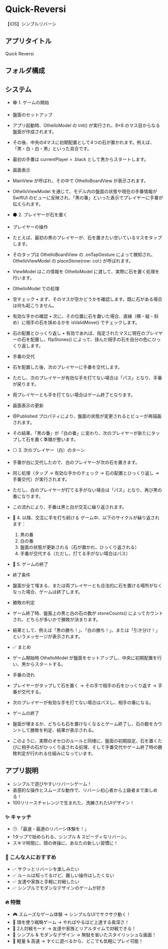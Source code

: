 # Quick-Reversi
【iOS】シンプルリバーシ

## アプリタイトル
Quick Reversi

## フォルダ構成


## システム
* 🟢 1. ゲームの開始
* 盤面のセットアップ
* アプリ起動時、OthelloModel の init() が実行され、8×8 のマス目からなる盤面が作成されます。
* その後、中央の4マスに初期配置として4つの石が置かれます。例えば、「黒・白・白・黒」といった具合です。
* 最初の手番は currentPlayer = .black として黒からスタートします。
* 画面表示
* MainView が呼ばれ、その中で OthelloBoardView が表示されます。
* OthelloViewModel を通じて、モデル内の盤面の状態や現在の手番情報が SwiftUI のビューに反映され、「黒の番」といった表示でプレイヤーに手番が伝えられます。
  
* ⚫ 2. プレイヤーが石を置く
* プレイヤーの操作
* たとえば、最初の黒のプレイヤーが、石を置きたい空いているマスをタップします。
* そのタップは OthelloBoardView の .onTapGesture によって検知され、OthelloViewModel の placeStone(row: col:) が呼ばれます。
* ViewModel はこの情報を OthelloModel に渡して、実際に石を置く処理を行います。
* OthelloModel での処理
* 空チェック • まず、そのマスが空かどうかを確認します。既に石がある場合は何も起こりません。
* 有効な手かの確認 • 次に、その位置に石を置いた場合、直線（横・縦・斜め）に相手の石を挟めるかを isValidMove() でチェックします。
* 石の配置とひっくり返し • 有効であれば、指定されたマスに現在のプレイヤーの石を配置し、flipStones() によって、挟んだ相手の石を自分の色にひっくり返します。
* 手番の交代
* 石を配置した後、次のプレイヤーに手番を交代します。
* ただし、次のプレイヤーが有効な手を打てない場合は「パス」となり、手番が戻ります。
* 両プレイヤーとも手を打てない場合はゲーム終了となります。
* 画面表示の更新
* @Published プロパティにより、盤面の状態が変更されるとビューが再描画されます。
* その結果、「黒の番」が「白の番」に変わり、次のプレイヤーが新たにタップして石を置く準備が整います。
* ⚪ 3. 次のプレイヤー（白）のターン
* 手番が白に交代したので、白のプレイヤーが次の石を置きます。
* 同じ処理（タップ → 有効な手かのチェック → 石の配置とひっくり返し → 手番交代）が実行されます。
* ただし、白のプレイヤーが打てる手がない場合は「パス」となり、再び黒の番になります。
* この流れにより、手番は黒と白が交互に繰り返されます。
  
* 🔄 4. 以降、交互に手を打ち続ける
ゲーム中、以下のサイクルが繰り返されます：
  1. 黒の番
  2. 白の番
  3. 盤面の状態が更新される（石が置かれ、ひっくり返される）
  4. 手番が交代する（ただし、打てる手がない場合はパス）

* 🛑 5. ゲームの終了
* 終了条件
* 盤面が全て埋まる、または両プレイヤーとも合法的に石を置ける場所がなくなった場合、ゲームは終了します。
* 勝敗の判定
* ゲーム終了時、盤面上の黒と白の石の数が stoneCounts() によってカウントされ、どちらが多いかで勝敗が決まります。
* 結果として、例えば「黒の勝ち！」、「白の勝ち！」、または「引き分け！」というメッセージが表示されます。

* ✅ まとめ
* ゲーム開始時 OthelloModel が盤面をセットアップし、中央に初期配置を行い、黒からスタートする。
* 手番の流れ
* プレイヤーがタップして石を置く → その手で相手の石をひっくり返す → 手番が交代する。
* 次のプレイヤーが有効な手を打てない場合はパスし、相手の番になる。
* ゲームの終了
* 盤面が埋まるか、どちらも石を置けなくなるとゲーム終了し、石の数をカウントして勝敗を判定、結果が表示される。
* このように、実際のオセロのルールと同様に、盤面の初期設定、石を置くたびに相手の石がひっくり返される処理、そして手番交代やゲーム終了時の勝敗判定が行われる仕組みになっています。



## アプリ説明
* シンプルで遊びやすいリバーシゲーム！
* 直感的な操作とスムーズな動作で、リバーシ初心者から上級者まで楽しめる！
* 100リリースチャレンジで生まれた、洗練されたUIデザイン！

### ✨ キャッチ
* 🕒 「最速・最適のリバーシ体験を！」
* 1タップで始められる、シンプル & スピーディなリバーシ。
* スキマ時間に、頭の体操に、あなたの新しい習慣に！

### 🎯 こんな人におすすめ
* ✅ サクッとリバーシを楽しみたい
* ✅ ルールは知ってるけど、難しい操作はしたくない
* ✅ 友達や家族と手軽に対戦したい
* ✅ シンプルでモダンなデザインのゲームが好き

### 🔥 特徴
* 🎮 スムーズなゲーム体験 → シンプルなUIでサクサク動く！
* 🧠 頭を使う戦略ゲーム → やればやるほど上達する奥深さ！
* 👥 2人対戦モード → 友達や家族とリアルタイムで対戦できる！
* 🎨 シンプル & モダンなデザイン → 無駄を省いたスタイリッシュな画面！
* 🚀 軽量 & 高速 → すぐに遊べるから、どこでも気軽にプレイ可能！
